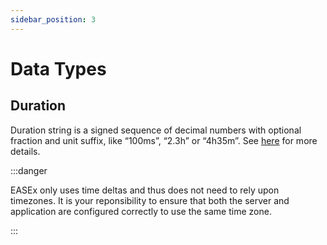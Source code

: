```yaml
---
sidebar_position: 3
---
```


# Data Types

## Duration

Duration string is a signed sequence of decimal numbers with optional fraction and unit suffix, like “100ms”, “2.3h” or “4h35m”. See [here](https://docs.gomplate.ca/functions/time/#time-parseduration) for more details.

:::danger

EASEx only uses time deltas and thus does not need to rely upon timezones. It is your reponsibility to ensure that both the server and application are configured correctly to use the same time zone.

:::